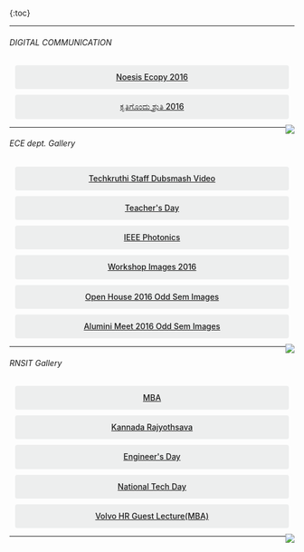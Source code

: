 ﻿
<div>


<style>
.button {
  display: flex;
  overflow: hidden;

  margin: 10px;
  padding: 12px 12px;

  cursor: pointer;
  user-select: none;
  transition: all 60ms ease-in-out;
  text-align: center;
  white-space: nowrap;
  text-decoration: none !important;
  text-transform: none;
  text-transform: capitalize;

  color: #fff;
  border: 0 none;
  border-radius: 4px;

  font-size: 14px;
  font-weight: 500;
  line-height: 1.3;

  -webkit-appearance: none;
  -moz-appearance:    none;
  appearance:         none;
 
  justify-content: center;
  align-items: center;
  flex: 0 0 160px;

  &:hover {
    transition: all 60ms ease;

    opacity: .85;
  }
  
  &:active {
    transition: all 60ms ease;
    opacity: .75;
  }
  
  &:focus {
    outline: 1px dotted #959595;
    outline-offset: -4px;
  }
}

.button.-regular {
  color: #202129;
  background-color: #edeeee;
  
  &:hover {
    color: #202129;
    background-color: #e1e2e2;
    opacity: 1;
  }
  
  &:active {
    background-color: #d5d6d6;
    opacity: 1;
  }
}
</style>

<br>

<nav class="toc" markdown="1">
{:toc}

</nav>
<hr>


###### DIGITAL COMMUNICATION

<div class='button -regular center'>
<a target="_blank" href="https://drive.google.com/open?id=0B9cqMjKT9M-demEwWjdVeG1QSVE">Noesis Ecopy 2016</a>
</div>

<div class='button -regular center'>
<a target="_blank" href="https://drive.google.com/open?id=0B9cqMjKT9M-dTDJnczNhM0VFeWc">ಕೃತಿಗೊಂದು ಶ್ರುತಿ 2016</a>
</div>









<a href="#" style="float: right;">
  <img src="https://ecernsit.github.io/assets/top.png"   style="float: right;"  style="width:42px;height:42px;border:0;">
</a>


<hr>

###### ECE dept. Gallery

<div class='button -regular center'>
<a target="_blank" href="https://www.youtube.com/embed/ygnncWT6JEY">Techkruthi staff dubsmash video</a>
</div>


<div class='button -regular center'>
<a target="_blank" href="https://goo.gl/photos/MhyQ3nkuVU6yHgpM8">Teacher's Day</a>
</div>

<div class='button -regular center'>
<a target="_blank" href="https://goo.gl/photos/zHjERDVwPXe1mHor5">IEEE Photonics</a>
</div>

<div class='button -regular center'>
<a target="_blank" href="https://goo.gl/photos/4hAuLxoTKjteYVJZ7">Workshop Images 2016</a>
</div>

<div class='button -regular center'>
<a target="_blank" href="https://goo.gl/photos/Adg7TbAEf2t5XCPP8">Open house 2016 Odd Sem Images</a>
</div>

<div class='button -regular center'>
<a target="_blank" href="https://goo.gl/photos/h26CuL4KYshqqfnb8">Alumini Meet 2016 Odd Sem Images</a>
</div>





<a href="#" style="float: right;">
  <img src="https://ecernsit.github.io/assets/top.png"   style="float: right;"  style="width:42px;height:42px;border:0;">
</a>
<hr>








###### RNSIT Gallery


 
<div class='button -regular center'>
<a target="_blank" href="https://goo.gl/photos/oPPt5y5nbiYFWkCF6"> MBA</a></div>
 
<div class='button -regular center'>
<a target="_blank" href="https://goo.gl/photos/H7juWjf6NAEa1Y226"> Kannada Rajyothsava</a></div>
 
<div class='button -regular center'>
<a target="_blank" href="https://goo.gl/photos/ZHfogHHjH1xj23Ex5"> Engineer's Day</a></div>
 
<div class='button -regular center'>
<a target="_blank" href="https://goo.gl/photos/ChJCyDNNfo7ynB1D7"> National Tech Day</a></div>
 
<div class='button -regular center'>
<a target="_blank" href="https://goo.gl/photos/um9Z5iADCJRPmJxdA"> Volvo HR guest lecture(MBA)</a></div>


<a href="#" style="float: right;">
  <img src="https://ecernsit.github.io/assets/top.png"   style="float: right;"  style="width:42px;height:42px;border:0;">
</a>
<hr>
</div>
